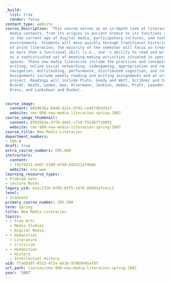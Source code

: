 ```yaml
---
_build:
  list: true
  render: false
content_type: website
course_description: 'This course serves as an in-depth look at literacy theory in
  media contexts, from its origins in ancient Greece to its functions and changes
  in the current age of digital media, participatory cultures, and technologized learning
  environments. Students will move quickly through traditional historical accounts
  of print literacies; the majority of the semester will focus on treating literacy
  as more than a functional skill (i.e., one''s ability to read and write) and instead
  as a sophisticated set of meaning-making activities situated in specific social
  spaces. These new media literacies include the practices and concepts of: fan fiction
  writing, online social networking, videogaming, appropriation and remixing, transmedia
  navigation, multitasking, performance, distributed cognition, and collective intelligence.
  Assignments include weekly reading and writing assignments and an original research
  project. Readings will include Plato, Goody and Watt, Scribner and Cole, Graff,
  Brandt, Heath, Lemke, Gee, Alvermann, Jenkins, Hobbs, Pratt, Leander, Dyson, Levy,
  Kress, and Lankshear and Knobel.

  '
course_image:
  content: 8659636a-64d9-d22e-97d2-ce4579b5d3a7
  website: cms-998-new-media-literacies-spring-2007
course_image_thumbnail:
  content: 8f03583e-47f0-4681-c718-f52dbff10051
  website: cms-998-new-media-literacies-spring-2007
course_title: New Media Literacies
department_numbers:
- CMS-W
draft: true
extra_course_numbers: CMS.600
instructors:
  content:
  - f457d431-4e6f-5109-4f49-b93322af4b0e
  website: ocw-www
learning_resource_types:
- Problem Sets
- Lecture Notes
legacy_uid: ea1c1f2b-0f06-65f5-c67b-0dd91a7cecc2
level:
- Graduate
primary_course_number: CMS.998
term: Spring
title: New Media Literacies
topics:
- - Fine Arts
  - Media Studies
  - Digital Media
- - Humanities
  - Literature
  - Criticism
- - Humanities
  - History
  - Intellectual History
uid: f7ad5d8f-6532-473a-b63b-97809645af87
url_path: courses/cms-998-new-media-literacies-spring-2007
year: '2007'
---
```

